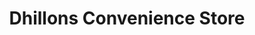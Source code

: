 ---
title: "Dhillons Convenience Store"
url: /kingston-upon-hull/dhillons-convenience-store/
shop: Lebensmittel
---